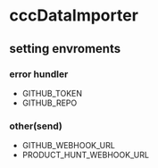 # cccDataImporter

## setting envroments

### error hundler
- GITHUB_TOKEN
- GITHUB_REPO


### other(send)
- GITHUB_WEBHOOK_URL
- PRODUCT_HUNT_WEBHOOK_URL

